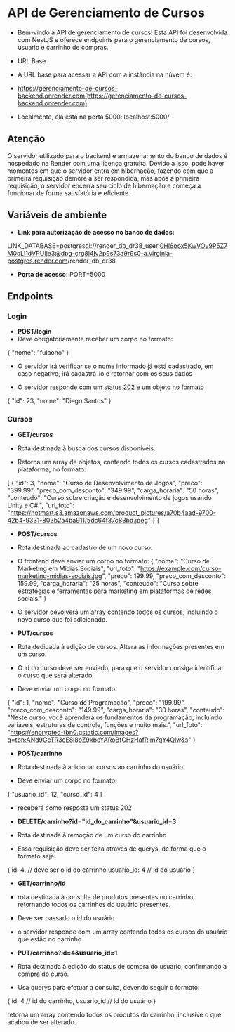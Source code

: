 # API de Gerenciamento de Cursos

- Bem-vindo à API de gerenciamento de cursos! Esta API foi desenvolvida com NestJS e oferece endpoints para o gerenciamento de cursos, usuario e carrinho de compras.

- URL Base
- A URL base para acessar a API com a instância na núvem é:

- https://gerenciamento-de-cursos-backend.onrender.com(https://gerenciamento-de-cursos-backend.onrender.com)

- Localmente, ela está na porta 5000:
localhost:5000/


## Atenção
O servidor utilizado para o backend e armazenamento do banco de dados é hospedado na Render com uma licença gratuita. Devido a isso, pode haver momentos em que o servidor entra em hibernação, fazendo com que a primeira requisição demore a ser respondida, mas após a primeira requisição, o servidor encerra seu ciclo de hibernação e começa a funcionar de forma satisfatória e eficiente.


## Variáveis de ambiente

- **Link para autorização de acesso no banco de dados:**

LINK_DATABASE=postgresql://render_db_dr38_user:0Hl6oox5KwVOv9P5Z7M0oLl1dVPUIje3@dpg-crg8l4jv2p9s73a9r9s0-a.virginia-postgres.render.com/render_db_dr38

- **Porta de acesso:**
PORT=5000

## Endpoints

### Login
- **POST/login**
- Deve obrigatoriamente receber um corpo no formato:

{
    "nome": "fulaono"
}

- O servidor irá verificar se o nome informado já está cadastrado, em caso negativo, irá cadastrá-lo e retornar com os seus dados

- O servidor responde com um status 202 e um objeto no formato 

{
  "id": 23,
  "nome": "Diego Santos"
}


### Cursos
- **GET/cursos**
- Rota destinada à busca dos cursos disponíveis.

- Retorna um array de objetos, contendo todos os cursos cadastrados na plataforma, no formato:

[
  {
    "id": 3,
    "nome": "Curso de Desenvolvimento de Jogos",
    "preco": "399.99",
    "preco_com_desconto": "349.99",
    "carga_horaria": "50 horas",
    "conteudo": "Curso sobre criação e desenvolvimento de jogos usando Unity e C#.",
    "url_foto": "https://hotmart.s3.amazonaws.com/product_pictures/a70b4aad-9700-42b4-9331-803b2a4ba911/5dc64f37c83bd.jpeg"
  }
]

- **POST/cursos**
- Rota destinada ao cadastro de um novo curso.

- O frontend deve enviar um corpo no formato:
{
    "nome": "Curso de Marketing em Mídias Sociais",
    "url_foto": "https://example.com/curso-marketing-midias-sociais.jpg",
    "preco": 199.99,
    "preco_com_desconto": 159.99,
    "carga_horaria": "25 horas",
    "conteudo": "Curso sobre estratégias e ferramentas para marketing em plataformas de redes sociais."
}


- O servidor devolverá um array contendo todos os cursos, incluindo o novo curso que foi adicionado. 

- **PUT/cursos**

- Rota dedicada à edição de cursos. Altera as informações presentes em um curso.

- O id do curso deve ser enviado, para que o servidor consiga identificar o curso que será alterado

- Deve enviar um corpo no formato:

{
    "id": 1,
    "nome": "Curso de Programação",
    "preco": "199.99",
    "preco_com_desconto": "149.99",
    "carga_horaria": "30 horas",
    "conteudo": "Neste curso, você aprenderá os fundamentos da programação, incluindo variáveis, estruturas de controle, funções e muito mais.",
    "url_foto": "https://encrypted-tbn0.gstatic.com/images?q=tbn:ANd9GcTR3cE8l8oZ9kbeYARoBfCHzHafRIm7qY4Qlw&s"
}


- **POST/carrinho** 

- Rota destinada à adicionar cursos ao carrinho do usuário

- Deve enviar um corpo no formato:

{
    "usuario_id": 12,
    "curso_id": 4
}

- receberá como resposta um status 202

- **DELETE/carrinho?id="id_do_carrinho"&usuario_id=3** 

- Rota destinada à remoção de um curso do carrinho

- Essa requisição deve ser feita através de querys, de forma que o formato seja: 

{
    id: 4,          // deve ser o id do carrinho
    usuario_id: 4   // id do usuário
}

- **GET/carrinho/id**

- rota destinada à consulta de produtos presentes no carrinho, retornando todos os carrinhos do usuário presentes.

- Deve ser passado o id do usuário

- o servidor responde com um array contendo todos os cursos do usuário que estão no carrinho

- **PUT/carrinho?id=4&usuario_id=1**

- Rota destinada à edição do status de compra do usuario, confirmando a compra do curso.

- Usa querys para efetuar a consulta, devendo seguir o formato:

{
    id: 4 // id do carrinho,
    usuario_id // id do usuário
}

retorna um array contendo todos os produtos do carrinho, inclusive o que acabou de ser alterado.


